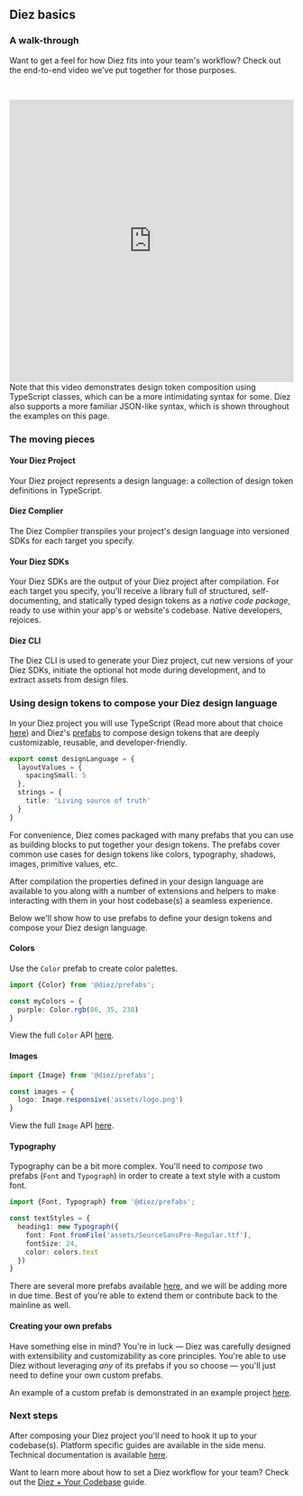 ## Diez basics

### A walk-through
Want to get a feel for how Diez fits into your team's workflow? Check out the end-to-end video we've put together for those purposes.
<iframe style="margin-top:30px" width="100%" height="500" src="https://www.youtube.com/embed/41xMXV52Uwo" frameborder="0" allow="accelerometer, autoplay, encrypted-media, gyroscope, picture-in-picture" allowfullscreen></iframe>

<div class="aside">Note that this video demonstrates design token composition using TypeScript classes, which can be a more intimidating syntax for some. Diez also supports a more familiar JSON-like syntax, which is shown throughout the examples on this page.</div>

### The moving pieces

#### Your Diez Project

Your Diez project represents a design language: a collection of design token definitions in TypeScript.

#### Diez Complier

The Diez Complier transpiles your project's design language into versioned SDKs for each target you specify.

#### Your Diez SDKs

Your Diez SDKs are the output of your Diez project after compilation. For each target you specify, you'll receive a library full of structured, self-documenting, and statically typed design tokens as a *native code package*, ready to use within your app's or website's codebase.  Native developers, rejoices.

#### Diez CLI

The Diez CLI is used to generate your Diez project, cut new versions of your Diez SDKs, initiate the optional hot mode during development, and to extract assets from design files.

### Using design tokens to compose your Diez design language

In your Diez project you will use TypeScript (Read more about that choice [here](/faq/#typescript)) and Diez's [prefabs](/glossary#prefabs) to compose design tokens that are deeply customizable, reusable, and developer-friendly.


```typescript
export const designLanguage = {
  layoutValues = {
    spacingSmall: 5
  },
  strings = {
    title: 'Living source of truth'
  }
}
```

For convenience, Diez comes packaged with many prefabs that you can use as building blocks to put together your design tokens. The prefabs cover common use cases for design tokens like colors, typography, shadows, images, primitive values, etc.

After compilation the properties defined in your design language are available to you along with a number of extensions and helpers to make interacting with them in your host codebase(s) a seamless experience.

Below we'll show how to use prefabs to define your design tokens and compose your Diez design language.

#### Colors

Use the `Color` prefab to create color palettes.

```typescript
import {Color} from '@diez/prefabs';

const myColors = {
  purple: Color.rgb(86, 35, 238)
}
```

View the full `Color` API [here](/docs/latest/classes/prefabs.color.html).

#### Images

```typescript
import {Image} from '@diez/prefabs';

const images = {
  logo: Image.responsive('assets/logo.png')
}
```

View the full `Image` API [here](/docs/latest/classes/prefabs.image.html).

#### Typography

Typography can be a bit more complex. You'll need to _compose_ two prefabs (`Font` and `Typograph`) in order to create a text style with a custom font.

```typescript
import {Font, Typograph} from '@diez/prefabs';

const textStyles = {
  heading1: new Typograph({
    font: Font.fromFile('assets/SourceSansPro-Regular.ttf'),
    fontSize: 24,
    color: colors.text
  })
}
```

There are several more prefabs available [here](/docs/latest/modules/prefabs.html), and we will be adding more in due time. Best of you're able to extend them or contribute back to the mainline as well.

#### Creating your own prefabs

Have something else in mind? You're in luck — Diez was carefully designed with extensibility and customizability as core principles. You're able to use Diez without leveraging _any_ of its prefabs if you so choose — you'll just need to define your own custom prefabs.

An example of a custom prefab is demonstrated in an example project [here](https://github.com/diez/diez/blob/master/examples/lorem-ipsum/design-language/src/components/Margin.ts).

### Next steps

After composing your Diez project you'll need to hook it up to your codebase(s). Platform specific guides are available in the side menu. Technical documentation is available [here](/docs/).

Want to learn more about how to set a Diez workflow for your team? Check out the [Diez + Your Codebase](/getting-started/your-codebase) guide.
